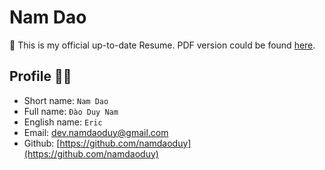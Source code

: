 # Nam Dao

<!-- mdonly-start -->
👋 This is my official up-to-date Resume. PDF version could be found [here]().
<!-- mdonly-end -->

## Profile 👨‍💻

- Short name: `Nam Dao`
- Full name: `Đào Duy Nam`
- English name: `Eric`
- Email: [dev.namdaoduy@gmail.com](mailto:dev.namdaoduy@gmail.com)
- Github: [https://github.com/namdaoduy](https://github.com/namdaoduy)
